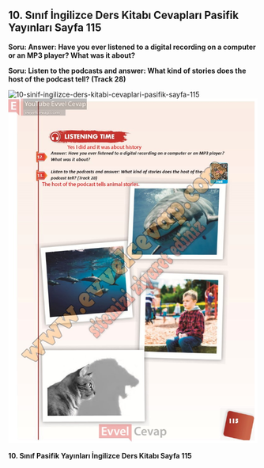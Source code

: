 ## 10. Sınıf İngilizce Ders Kitabı Cevapları Pasifik Yayınları Sayfa 115

**Soru: Answer: Have you ever listened to a digital recording on a computer or an MP3 player? What was it about?**

**Soru: Listen to the podcasts and answer: What kind of stories does the host of the podcast tell? (Track 28)**

![10-sinif-ingilizce-ders-kitabi-cevaplari-pasifik-sayfa-115]()![10-sinif-ingilizce-ders-kitabi-cevaplari-pasifik-sayfa-115](./image1.webp)

**10. Sınıf Pasifik Yayınları İngilizce Ders Kitabı Sayfa 115**